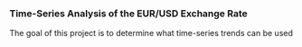 ### Time-Series Analysis of the EUR/USD Exchange Rate

The goal of this project is to determine what time-series trends can be used